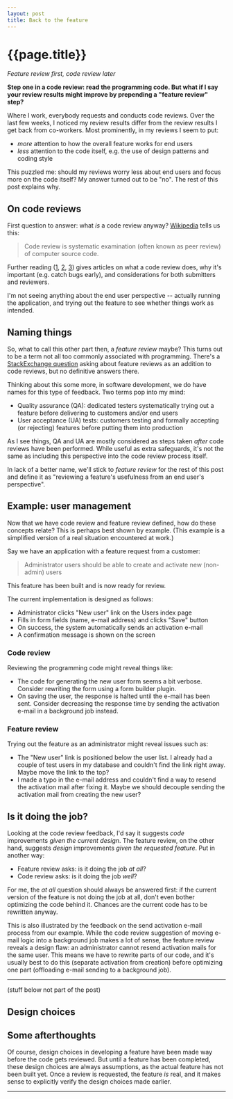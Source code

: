 ```yaml
---
layout: post
title: Back to the feature
---
```


{{page.title}}
==============

_Feature review first, code review later_

**Step one in a code review: read the programming code. But what if I say your review results might improve by prepending a "feature review" step?**

Where I work, everybody requests and conducts code reviews. Over the last few weeks, I noticed my review results differ from the review results I get back from co-workers. Most prominently, in my reviews I seem to put:

* _more_ attention to how the overall feature works for end users
* _less_ attention to the code itself, e.g. the use of design patterns and coding style

This puzzled me: should my reviews worry less about end users and focus more on the code itself? My answer turned out to be "no". The rest of this post explains why.

## On code reviews

First question to answer: what _is_ a code review anyway? [Wikipedia][] tells us this:

> Code review is systematic examination (often known as peer review) of computer source code.

Further reading ([1][codinghorror], [2][atlassian], [3][fogcreek]) gives articles on what a code review does, why it's important (e.g. catch bugs early), and considerations for both submitters and reviewers.

I'm not seeing anything about the end user perspective -- actually running the application, and trying out the feature to see whether things work as intended.

## Naming things

So, what to call this other part then, a _feature review_ maybe? This turns out to be a term not all too commonly associated with programming. There's a [StackExchange question][stackexchange] asking about feature reviews as an addition to code reviews, but no definitive answers there.

Thinking about this some more, in software development, we do have names for this type of feedback. Two terms pop into my mind:

* Quality assurance (QA): dedicated testers systematically trying out a feature before delivering to customers and/or end users
* User acceptance (UA) tests: customers testing and formally accepting (or rejecting) features before putting them into production

As I see things, QA and UA are mostly considered as steps taken _after_ code reviews have been performed. While useful as extra safeguards, it's not the same as including this perspective into the code review process itself.

In lack of a better name, we'll stick to _feature review_ for the rest of this post and define it as "reviewing a feature's usefulness from an end user's perspective".

## Example: user management

Now that we have code review and feature review defined, how do these concepts relate? This is perhaps best shown by example. (This example is a simplified version of a real situation encountered at work.)

Say we have an application with a feature request from a customer:

> Administrator users should be able to create and activate new (non-admin) users

This feature has been built and is now ready for review.

The current implementation is designed as follows:

* Administrator clicks "New user" link on the Users index page
* Fills in form fields (name, e-mail address) and clicks "Save" button
* On success, the system automatically sends an activation e-mail
* A confirmation message is shown on the screen

### Code review

Reviewing the programming code might reveal things like:

* The code for generating the new user form seems a bit verbose. Consider rewriting the form using a form builder plugin.
* On saving the user, the response is halted until the e-mail has been sent. Consider decreasing the response time by sending the activation e-mail in a background job instead.

### Feature review

Trying out the feature as an administrator might reveal issues such as:

* The "New user" link is positioned below the user list. I already had a couple of test users in my database and couldn't find the link right away. Maybe move the link to the top?
* I made a typo in the e-mail address and couldn't find a way to resend the activation mail after fixing it. Maybe we should decouple sending the activation mail from creating the new user?

## Is it doing the job?

Looking at the code review feedback, I'd say it suggests _code_ improvements _given the current design_. The feature review, on the other hand, suggests _design_ improvements _given the requested feature_. Put in another way:

* Feature review asks: is it doing the job _at all_?
* Code review asks: is it doing the job _well_?

For me, the _at all_ question should always be answered first: if the current version of the feature is not doing the job at all, don't even bother optimizing the code behind it. Chances are the current code has to be rewritten anyway.

This is also illustrated by the feedback on the send activation e-mail process from our example. While the code review suggestion of moving e-mail logic into a background job makes a lot of sense, the feature review reveals a design flaw: an administrator cannot resend activation mails for the same user. This means we have to rewrite parts of our code, and it's usually best to do this (separate activation from creation) before optimizing one part (offloading e-mail sending to a background job).


------------

(stuff below not part of the post)

## Design choices

## Some afterthoughts

Of course, design choices in developing a feature have been made way before the code gets reviewed. But until a feature has been completed, these design choices are always assumptions, as the actual feature has not been built yet. Once a review is requested, the feature _is_ real, and it makes sense to explicitly verify the design choices made earlier.


--------



[wikipedia]: https://en.wikipedia.org/wiki/Code_review
[codinghorror]: http://blog.codinghorror.com/code-reviews-just-do-it/
[atlassian]: https://www.atlassian.com/agile/code-reviews
[fogcreek]: http://blog.fogcreek.com/effective-code-reviews-9-tips-from-a-converted-skeptic/
[stackexchange]: http://programmers.stackexchange.com/questions/275813/why-is-there-only-code-review
